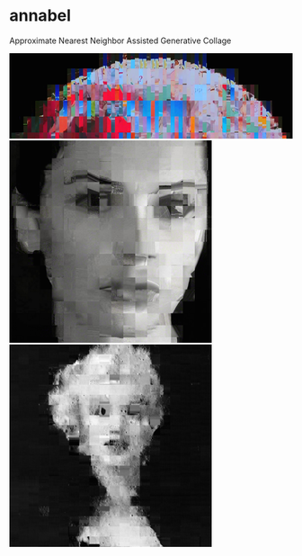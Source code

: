 # annabel
Approximate Nearest Neighbor Assisted Generative Collage

![](https://github.com/tvldz/annabel/blob/master/examples/moon_collage.png)
<img src="https://github.com/tvldz/annabel/blob/master/examples/jones_collage.png" width="360">
<img src="https://github.com/tvldz/annabel/blob/master/examples/marilyn_collage.png" width="360">
